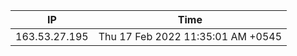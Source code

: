  | IP      | Time |
| ----------- | ----------- |
| 163.53.27.195      | Thu 17 Feb 2022 11:35:01 AM +0545       |
